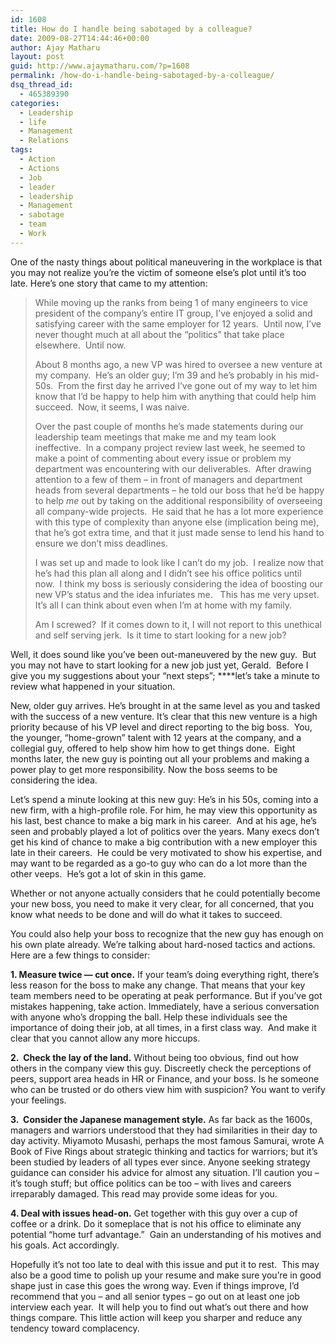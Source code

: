 ```yaml
---
id: 1608
title: How do I handle being sabotaged by a colleague?
date: 2009-08-27T14:44:46+00:00
author: Ajay Matharu
layout: post
guid: http://www.ajaymatharu.com/?p=1608
permalink: /how-do-i-handle-being-sabotaged-by-a-colleague/
dsq_thread_id:
  - 465389390
categories:
  - Leadership
  - life
  - Management
  - Relations
tags:
  - Action
  - Actions
  - Job
  - leader
  - leadership
  - Management
  - sabotage
  - team
  - Work
---
```

One of the nasty things about political maneuvering in the workplace is that you may not realize you’re the victim of someone else’s plot until it’s too late. Here’s one story that came to my attention:

> While moving up the ranks from being 1 of many engineers to vice president of the company’s entire IT group, I’ve enjoyed a solid and satisfying career with the same employer for 12 years.  Until now, I’ve never thought much at all about the “politics” that take place elsewhere.  Until now.
> 
> About 8 months ago, a new VP was hired to oversee a new venture at my company.  He’s an older guy; I’m 39 and he’s probably in his mid-50s.  From the first day he arrived I’ve gone out of my way to let him know that I’d be happy to help him with anything that could help him succeed.  Now, it seems, I was naive.
> 
> Over the past couple of months he’s made statements during our leadership team meetings that make me and my team look ineffective.  In a company project review last week, he seemed to make a point of commenting about every issue or problem my department was encountering with our deliverables.  After drawing attention to a few of them &#8211; in front of managers and department heads from several departments &#8211; he told our boss that he’d be happy to help _me_ out by taking on the additional responsibility of overseeing all company-wide projects.  He said that he has a lot more experience with this type of complexity than anyone else (implication being me), that he’s got extra time, and that it just made sense to lend his hand to ensure we don’t miss deadlines.
> 
> I was set up and made to look like I can’t do my job.  I realize now that he’s had this plan all along and I didn’t see his office politics until now.  I think my boss is seriously considering the idea of boosting our new VP’s status and the idea infuriates me.   This has me very upset.  It’s all I can think about even when I’m at home with my family.
> 
> Am I screwed?  If it comes down to it, I will not report to this unethical and self serving jerk.  Is it time to start looking for a new job?

Well, it does sound like you’ve been out-maneuvered by the new guy.  But you may not have to start looking for a new job just yet, Gerald.  Before I give you my suggestions about your “next steps”; ****let’s take a minute to review what happened in your situation.

New, older guy arrives. He’s brought in at the same level as you and tasked with the success of a new venture. It’s clear that this new venture is a high priority because of his VP level and direct reporting to the big boss.  You, the younger, “home-grown” talent with 12 years at the company, and a collegial guy, offered to help show him how to get things done.  Eight months later, the new guy is pointing out all your problems and making a power play to get more responsibility. Now the boss seems to be considering the idea.

Let’s spend a minute looking at this new guy: He’s in his 50s, coming into a new firm, with a high-profile role. For him, he may view this opportunity as his last, best chance to make a big mark in his career.  And at his age, he’s seen and probably played a lot of politics over the years. Many execs don’t get his kind of chance to make a big contribution with a new employer this late in their careers.  He could be very motivated to show his expertise, and may want to be regarded as a go-to guy who can do a lot more than the other veeps.  He’s got a lot of skin in this game.

Whether or not anyone actually considers that he could potentially become your new boss, you need to make it very clear, for all concerned, that you know what needs to be done and will do what it takes to succeed.

You could also help your boss to recognize that the new guy has enough on his own plate already. We’re talking about hard-nosed tactics and actions. Here are a few things to consider:

**1. Measure twice — cut once.** If your team’s doing everything right, there’s less reason for the boss to make any change. That means that your key team members need to be operating at peak performance. But if you’ve got mistakes happening, take action. Immediately, have a serious conversation with anyone who’s dropping the ball. Help these individuals see the importance of doing their job, at all times, in a first class way.  And make it clear that you cannot allow any more hiccups.

**2.  Check the lay of the land.** Without being too obvious, find out how others in the company view this guy. Discreetly check the perceptions of peers, support area heads in HR or Finance, and your boss. Is he someone who can be trusted or do others view him with suspicion? You want to verify your feelings.

**3.  Consider the Japanese management style.** As far back as the 1600s, managers and warriors understood that they had similarities in their day to day activity. Miyamoto Musashi, perhaps the most famous Samurai, wrote A Book of Five Rings about strategic thinking and tactics for warriors; but it’s been studied by leaders of all types ever since. Anyone seeking strategy guidance can consider his advice for almost any situation. I’ll caution you &#8211; it’s tough stuff; but office politics can be too &#8211; with lives and careers irreparably damaged. This read may provide some ideas for you.

**4. Deal with issues head-on.** Get together with this guy over a cup of coffee or a drink. Do it someplace that is not his office to eliminate any potential “home turf advantage.”  Gain an understanding of his motives and his goals. Act accordingly.

Hopefully it’s not too late to deal with this issue and put it to rest.  This may also be a good time to polish up your resume and make sure you’re in good shape just in case this goes the wrong way. Even if things improve, I’d recommend that you &#8211; and all senior types &#8211; go out on at least one job interview each year.  It will help you to find out what’s out there and how things compare. This little action will keep you sharper and reduce any tendency toward complacency.